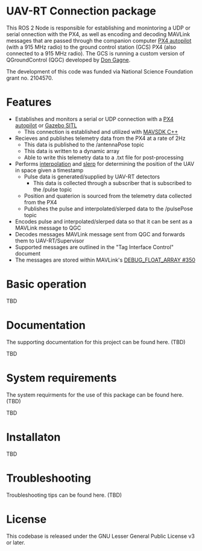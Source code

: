 # UAV-RT Connection package

This ROS 2 Node is responsible for establishing and monintoring a UDP or serial onnection with the PX4, as well as encoding and decoding MAVLink messages that are passed through the companion computer [PX4 autopilot](https://docs.px4.io/master/en/flight_controller/pixhawk4.html) (with a 915 MHz radio) to the ground control station (GCS) PX4 (also connected to a 915 MHz radio). The GCS is running a custom version of QGroundControl (QGC) developed by [Don Gagne](https://github.com/DonLakeFlyer).

The development of this code was funded via National Science Foundation grant no. 2104570.

# Features

- Establishes and monitors a serial or UDP connection with a [PX4 autopilot](https://docs.px4.io/master/en/flight_controller/pixhawk4.html) or [Gazebo SITL](https://ardupilot.org/dev/docs/using-gazebo-simulator-with-sitl.html)
  - This connection is established and utilized with [MAVSDK C++](https://mavsdk.mavlink.io/main/en/cpp/)
- Recieves and publishes telemetry data from the PX4 at a rate of 2Hz
  - This data is published to the /antennaPose topic
  - This data is written to a dynamic array
  - Able to write this telemetry data to a .txt file for post-processing
- Performs [interpolation](https://en.wikipedia.org/wiki/Linear_interpolation) and [slerp](https://en.wikipedia.org/wiki/Slerp#Quaternion_Slerp) for determining the position of the UAV in space given a timestamp
  - Pulse data is generated/supplied by UAV-RT detectors
    - This data is collected through a subscriber that is subscribed to the /pulse topic
  - Position and quaterion is sourced from the telemetry data collected from the PX4
  - Publishes the pulse and interpolated/slerped data to the /pulsePose topic
 - Encodes pulse and interpolated/slerped data so that it can be sent as a MAVLink message to QGC
 - Decodes messages MAVLink message sent from QGC and forwards them to UAV-RT/Supervisor
  - Supported messages are outlined in the "Tag Interface Control" document
 - The messages are stored within MAVLink's [DEBUG_FLOAT_ARRAY #350](https://mavlink.io/en/messages/common.html#DEBUG_FLOAT_ARRAY)

# Basic operation

TBD

# Documentation

The supporting documentation for this project can be found here. (TBD)

TBD

# System requirements

The system requirments for the use of this package can be found here. (TBD)

TBD

# Installaton

TBD

# Troubleshooting

Troubleshooting tips can be found here. (TBD)

# License

This codebase is released under the GNU Lesser General Public License v3 or later.
